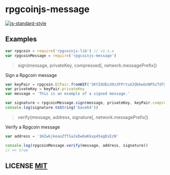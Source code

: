 # rpgcoinjs-message

[![js-standard-style](https://cdn.rawgit.com/feross/standard/master/badge.svg)](https://github.com/feross/standard)

## Examples

``` javascript
var rpgcoin = require('rpgcoinjs-lib') // v1.x.x
var rpgcoinMessage = require('rpgcoinjs-message')
```

> sign(message, privateKey, compressed[, network.messagePrefix])

Sign a Rpgcoin message
``` javascript
var keyPair = rpgcoin.ECPair.fromWIF('5KYZdUEo39z3FPrtuX2QbbwGnNP5zTd7yyr2SC1j299sBCnWjss')
var privateKey = keyPair.privateKey
var message = 'This is an example of a signed message.'

var signature = rpgcoinMessage.sign(message, privateKey, keyPair.compressed)
console.log(signature.toString('base64'))
```

> verify(message, address, signature[, network.messagePrefix])

Verify a Rpgcoin message
``` javascript
var address = '1HZwkjkeaoZfTSaJxDw6aKkxp45agDiEzN'

console.log(rpgcoinMessage.verify(message, address, signature))
// => true
```

## LICENSE [MIT](LICENSE)
